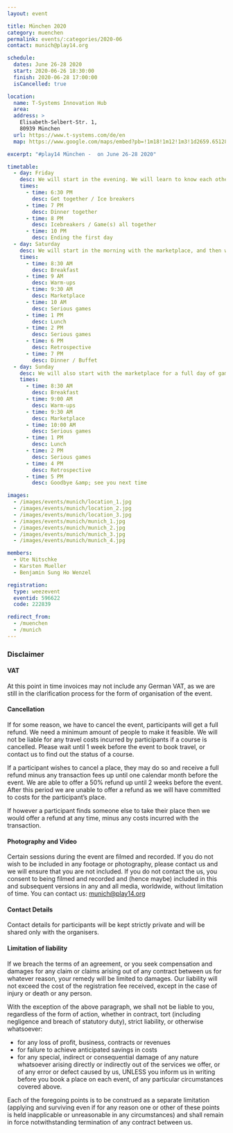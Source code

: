 ```yaml
---
layout: event

title: München 2020
category: muenchen
permalink: events/:categories/2020-06
contact: munich@play14.org

schedule:
  dates: June 26-28 2020
  start: 2020-06-26 18:30:00
  finish: 2020-06-28 17:00:00
  isCancelled: true

location:
  name: T-Systems Innovation Hub
  area:
  address: >
    Elisabeth-Selbert-Str. 1, 
    80939 München
  url: https://www.t-systems.com/de/en
  map: https://www.google.com/maps/embed?pb=!1m18!1m12!1m3!1d2659.651283342336!2d11.590651316095562!3d48.194069979227876!2m3!1f0!2f0!3f0!3m2!1i1024!2i768!4f13.1!3m3!1m2!1s0x479e7415f48f145d%3A0x6c377604c3717130!2sT-Systems!5e0!3m2!1sen!2slu!4v1579341362536!5m2!1sen!2slu

excerpt: "#play14 München -  on June 26-28 2020"

timetable:
  - day: Friday
    desc: We will start in the evening. We will learn to know each other and share a nice dinner all together. All times are approximated.
    times:
      - time: 6:30 PM
        desc: Get together / Ice breakers
      - time: 7 PM
        desc: Dinner together
      - time: 8 PM
        desc: Icebreakers / Game(s) all together
      - time: 10 PM
        desc: Ending the first day
  - day: Saturday
    desc: We will start in the morning with the marketplace, and then we will play games all day long. All times are approximated.
    times:
      - time: 8:30 AM
        desc: Breakfast
      - time: 9 AM
        desc: Warm-ups
      - time: 9:30 AM
        desc: Marketplace
      - time: 10 AM
        desc: Serious games
      - time: 1 PM
        desc: Lunch
      - time: 2 PM
        desc: Serious games
      - time: 6 PM
        desc: Retrospective
      - time: 7 PM
        desc: Dinner / Buffet
  - day: Sunday
    desc: We will also start with the marketplace for a full day of games. Whoever needs to catch a plane can leave earlier. All times are approximated.
    times:
      - time: 8:30 AM
        desc: Breakfast
      - time: 9:00 AM
        desc: Warm-ups
      - time: 9:30 AM
        desc: Marketplace
      - time: 10:00 AM
        desc: Serious games
      - time: 1 PM
        desc: Lunch
      - time: 2 PM
        desc: Serious games
      - time: 4 PM
        desc: Retrospective
      - time: 5 PM
        desc: Goodbye &amp; see you next time

images:
  - /images/events/munich/location_1.jpg
  - /images/events/munich/location_2.jpg
  - /images/events/munich/location_3.jpg
  - /images/events/munich/munich_1.jpg
  - /images/events/munich/munich_2.jpg
  - /images/events/munich/munich_3.jpg
  - /images/events/munich/munich_4.jpg

members:
  - Ute Nitschke
  - Karsten Mueller
  - Benjamin Sung Ho Wenzel

registration:
  type: weezevent
  eventid: 596622
  code: 222839

redirect_from:
  - /muenchen
  - /munich
---
```


### Disclaimer

#### VAT

At this point in time invoices may not include any German VAT, as we are still in the clarification process for the form of organisation of the event.

#### Cancellation

If for some reason, we have to cancel the event, participants will get a full refund. We need a minimum amount of people to make it feasible. We will not be liable for any travel costs incurred by participants if a course is cancelled. Please wait until 1 week before the event to book travel, or contact us to find out the status of a course.

If a participant wishes to cancel a place, they may do so and receive a full refund minus any transaction fees up until one calendar month before the event. We are able to offer a 50% refund up until 2 weeks before the event. After this period we are unable to offer a refund as we will have committed to costs for the participant’s place.

If however a participant finds someone else to take their place then we would offer a refund at any time, minus any costs incurred with the transaction.

#### Photography and Video

Certain sessions during the event are filmed and recorded. If you do not wish to be included in any footage or photography, please contact us and we will ensure that you are not included. If you do not contact the us, you consent to being filmed and recorded and (hence maybe) included in this and subsequent versions in any and all media, worldwide, without limitation of time. You can contact us: munich@play14.org

#### Contact Details

Contact details for participants will be kept strictly private and will be shared only with the organisers.

#### Limitation of liability

If we breach the terms of an agreement, or you seek compensation and damages for any claim or claims arising out of any contract between us for whatever reason, your remedy will be limited to damages. Our liability will not exceed the cost of the registration fee received, except in the case of injury or death or any person.

With the exception of the above paragraph, we shall not be liable to you, regardless of the form of action, whether in contract, tort (including negligence and breach of statutory duty), strict liability, or otherwise whatsoever:

- for any loss of profit, business, contracts or revenues
- for failure to achieve anticipated savings in costs
- for any special, indirect or consequential damage of any nature whatsoever arising directly or indirectly out of the services we offer, or of any error or defect caused by us, UNLESS you inform us in writing before you book a place on each event, of any particular circumstances covered above.

Each of the foregoing points is to be construed as a separate limitation (applying and surviving even if for any reason one or other of these points is held inapplicable or unreasonable in any circumstances) and shall remain in force notwithstanding termination of any contract between us.
